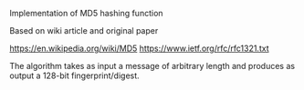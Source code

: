 Implementation of MD5 hashing function


Based on wiki article and original paper

https://en.wikipedia.org/wiki/MD5
https://www.ietf.org/rfc/rfc1321.txt


The algorithm takes as input a message of arbitrary length and produces as output a 128-bit fingerprint/digest.
